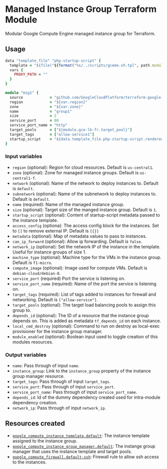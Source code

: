 # Managed Instance Group Terraform Module

Modular Google Compute Engine managed instance group for Terraform.

## Usage

```ruby
data "template_file" "php-startup-script" {
  template = "${file("${format("%s/../scripts/gceme.sh.tpl", path.module)}")}"
  vars {
    PROXY_PATH = ""
  }
}

module "mig1" {
  source            = "github.com/GoogleCloudPlatform/terraform-google-managed-instance-group"
  region            = "${var.region}"
  zone              = "${var.zone}"
  name              = "group1"
  size              = 2
  service_port      = 80
  service_port_name = "http"
  target_pools      = ["${module.gce-lb-fr.target_pool}"]
  target_tags       = ["allow-service1"]
  startup_script    = "${data.template_file.php-startup-script.rendered}"
}
```

### Input variables

- `region` (optional): Region for cloud resources. Default is `us-central1`.
- `zone` (optional): Zone for managed instance groups. Default is `us-central1-f`.
- `network` (optional): Name of the network to deploy instances to. Default is `default`.
- `subnetwork` (optional): Name of the subnetwork to deploy instances to. Default is `default`.
- `name` (required): Name of the managed instance group.
- `size` (optional): Target size of the manged instance group. Default is `1`.
- `startup_script` (optional): Content of startup-script metadata passed to the instance template. 
- `access_config` (optiona): The access config block for the instances. Set to `[]` to remove external IP. Default is `[{}]`
- `metadata` (optional): Map of metadata values to pass to instances.
- `can_ip_forward` (optional): Allow ip forwarding. Default is `false`.
- `network_ip` (optional): Set the network IP of the instance in the template. Useful for instance groups of size 1.
- `machine_type` (optional): Machine type for the VMs in the instance group. Default is `f1-micro`.
- `compute_image` (optional): Image used for compute VMs. Default is `debian-cloud/debian-8`.
- `service_port` (required) Port the service is listening on.
- `service_port_name` (required): Name of the port the service is listening on.
- `target_tags` (required): List of tags added to instances for firewall and networking. Default is `["allow-service"]`.
- `target_pools` (optional): The target load balancing pools to assign this group to.
- `depends_id` (optional): The ID of a resource that the instance group depends on. This is added as metadata `tf_depends_id` on each instance.
- `local_cmd_destroy` (optional): Command to run on destroy as local-exec provisioner for the instance group manager.
- `module_enabled` (optional): Boolean input used to toggle creation of this modules resources.

### Output variables 

- `name`: Pass through of input `name`.
- `instance_group`: Link to the `instance_group` property of the instance group manager resource.
- `target_tags`: Pass through of input `target_tags`.
- `service_port`: Pass through of input `service_port`.
- `service_port_name`: Pass through of input `service_port_name`.
- `depends_id`: Id of the dummy dependency created used for intra-module dependency creation.
- `network_ip`: Pass through of input `network_ip`.

## Resources created

- [`google_compute_instance_template.default`](https://www.terraform.io/docs/providers/google/r/compute_instance_template.html): The instance template assigned to the instance group.
- [`google_compute_instance_group_manager.default`](https://www.terraform.io/docs/providers/google/r/compute_instance_group_manager.html): The instange group manager that uses the instance template and target pools. 
- [`google_compute_firewall.default-ssh`](https://www.terraform.io/docs/providers/google/r/compute_firewall.html): Firewall rule to allow ssh access to the instances.
